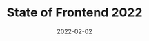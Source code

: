 ---
date: 2022-02-02
permalink: false
publisher: realtsh
tags:
  - surveys
  - development
target_url: https://tsh.io/state-of-frontend/
title: State of Frontend 2022
---